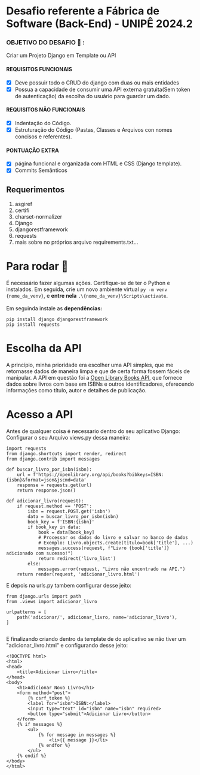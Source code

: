 
# Desafio referente a Fábrica de Software (Back-End) - UNIPÊ 2024.2 
### OBJETIVO DO DESAFIO :anger: :
  Criar um Projeto Django em Template ou API
#### REQUISITOS FUNCIONAIS
  
  - [x] Deve possuir todo o CRUD do django com duas ou mais entidades
  - [x] Possua a capacidade de consumir uma API externa gratuita(Sem token de autenticação) da escolha do usuário para guardar um dado.
            
#### REQUISITOS NÃO FUNCIONAIS

  - [x] Indentação do Código.
  - [x] Estruturação do Código (Pastas, Classes e Arquivos con nomes concisos e referentes).

#### PONTUAÇÃO EXTRA
- [x] página funcional e organizada com HTML e CSS (Django template).
- [x] Commits Semânticos

## Requerimentos
1. asgiref
2. certifi
3. charset-normalizer
4. Django
5. djangorestframework
6. requests
7. mais sobre no próprios arquivo requirements.txt...

# Para rodar :dizzy:
É necessário fazer algumas ações. Certifique-se de ter o Python e instalados. Em seguida, crie um novo ambiente virtual ```py -m venv {nome_da_venv}```, e __entre nela__ ```.\{nome_da_venv}\Scripts\activate```.
<br><br>
Em seguinda instale as __dependências:__
```
pip install django djangorestframework
pip install requests
```

# Escolha da API
A princípio, minha prioridade era escolher uma API simples, que me retornasse dados de maneira limpa e que de certa forma fossem fáceis de manipular. A API em questão foi a [Open Library Books API]([https://restcountries.com/](https://rapidapi.com/blog/directory/open-library-books/)), que fornece dados sobre livros com base em ISBNs e outros identificadores, oferecendo informações como título, autor e detalhes de publicação.
# Acesso a API

Antes de qualquer coisa é necessario dentro do seu aplicativo Django:
Configurar o seu Arquivo views.py dessa maneira:
```
import requests
from django.shortcuts import render, redirect
from django.contrib import messages

def buscar_livro_por_isbn(isbn):
    url = f'https://openlibrary.org/api/books?bibkeys=ISBN:{isbn}&format=json&jscmd=data'
    response = requests.get(url)
    return response.json()

def adicionar_livro(request):
    if request.method == 'POST':
        isbn = request.POST.get('isbn')
        data = buscar_livro_por_isbn(isbn)
        book_key = f'ISBN:{isbn}'
        if book_key in data:
            book = data[book_key]
            # Processar os dados do livro e salvar no banco de dados
            # Exemplo: Livro.objects.create(titulo=book['title'], ...)
            messages.success(request, f"Livro {book['title']} adicionado com sucesso!")
            return redirect('livro_list')
        else:
            messages.error(request, "Livro não encontrado na API.")
    return render(request, 'adicionar_livro.html')
 ```
E depois na urls.py tambem configurar desse jeito:
```
from django.urls import path
from .views import adicionar_livro

urlpatterns = [
    path('adicionar/', adicionar_livro, name='adicionar_livro'),
]
 
```
E finalizando criando dentro da template de do aplicativo se não tiver um "adicionar_livro.html" e configurando desse jeito:
```
<!DOCTYPE html>
<html>
<head>
    <title>Adicionar Livro</title>
</head>
<body>
    <h1>Adicionar Novo Livro</h1>
    <form method="post">
        {% csrf_token %}
        <label for="isbn">ISBN:</label>
        <input type="text" id="isbn" name="isbn" required>
        <button type="submit">Adicionar Livro</button>
    </form>
    {% if messages %}
        <ul>
            {% for message in messages %}
                <li>{{ message }}</li>
            {% endfor %}
        </ul>
    {% endif %}
</body>
</html>

```














